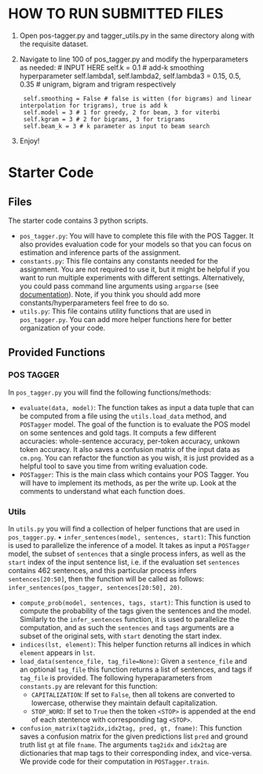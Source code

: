 # HOW TO RUN SUBMITTED FILES

1. Open pos-tagger.py and tagger_utils.py in the same directory along with the requisite dataset. 

2. Navigate to line 100 of pos_tagger.py and modify the hyperparameters as needed: 
        # INPUT HERE
        self.k = 0.1 # add-k smoothing hyperparameter
        self.lambda1, self.lambda2, self.lambda3 = 0.15, 0.5, 0.35 # unigram, bigram and trigram respectively 

        self.smoothing = False # false is witten (for bigrams) and linear interpolation for trigrams), true is add k
        self.model = 3 # 1 for greedy, 2 for beam, 3 for viterbi
        self.kgram = 3 # 2 for bigrams, 3 for trigrams   
        self.beam_k = 3 # k parameter as input to beam search

3. Enjoy! 

# Starter Code 

## Files
The starter code contains 3 python scripts.
* `pos_tagger.py`: You will have to complete this file with the POS Tagger. It also provides evaluation code for your models so that you can focus on estimation and inference parts of the assignment. 
*  `constants.py`: This file contains any constants needed for the assignment. You are not required to use it, but it might be helpful if you want to run multiple experiments with different settings. Alternatively, you could pass command line arguments using `argparse` (see [documentation](https://docs.python.org/3/library/argparse.html)). Note, if you think you should add more constants/hyperparameters feel free to do so. 
* `utils.py`:  This file contains utility functions that are used in `pos_tagger.py`. You can add more helper functions here for better organization of your code. 

## Provided Functions

### POS TAGGER

In `pos_tagger.py` you will find the following functions/methods:
* `evaluate(data, model)`: The function takes as input a data tuple that can be computed from a file using the `utils.load_data` method, and  `POSTagger` model. The goal of the function is to evaluate the POS model on some sentences and gold tags. It computs a few different accuracies: whole-sentence accuracy, per-token accuracy, unkown token accuracy. It also saves a confusion matrix of the input data as `cm.png`. You can refactor the function as you wish, it is just provided as a helpful tool to save you time from writing evaluation code. 
* `POSTagger`: This is the main class which contains your POS Tagger. You will have to implement its methods, as per the write up. Look at the comments to understand what each function does.

### Utils
In `utils.py` you will find a collection of helper functions that are used in `pos_tagger.py`. 
• `infer_sentences(model, sentences, start)`: This function is used to parallelize the inference of a model. It takes as input a `POSTagger` model, the subset of  `sentences` that a single process infers, as well as the `start` index of the input sentence list, i.e. if the evaluation set `sentences` contains 462 sentences, and this particular process infers `sentences[20:50]`, then the function will be called as follows: `infer_sentences(pos_tagger, sentences[20:50], 20)`.
* `compute_prob(model, sentences, tags, start)`: This function is used to compute the probability of the tags given the sentences and the model. Similarly to the `infer_sentences` function, it is used to parallelize the computation, and as such the `sentences` and `tags` arguments are a subset of the original sets, with `start` denoting the start index. 
* `indices(lst, element)`: This helper function returns all indices in which `element` appears in `lst`.
* `load_data(sentence_file, tag_file=None)`: Given a `sentence_file` and an optional `tag_file` this function returns a list of sentences, and tags if `tag_file` is provided. The following hyperaparameters from `constants.py` are relevant for this function:
    - `CAPITALIZATION`: If set to `False`, then all tokens are converted to lowercase, otherwise they maintain default capitalization.
    - `STOP_WORD`: If set to `True` then the token `<STOP>` is appended at the end of each stentence with corresponding tag `<STOP>`.
* `confusion_matrix(tag2idx,idx2tag, pred, gt, fname)`: This function saves a confusion matrix for the given predictions list `pred` and ground truth list `gt` at file `fname`. The arguments `tag2idx` and `idx2tag` are dictionaries that map tags to their corresponding index, and vice-versa. We provide code for their computation in `POSTagger.train`.
